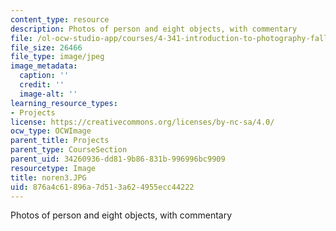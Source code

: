 ```yaml
---
content_type: resource
description: Photos of person and eight objects, with commentary
file: /ol-ocw-studio-app/courses/4-341-introduction-to-photography-fall-2002/876a4c61896a7d513a624955ecc44222_noren3.JPG
file_size: 26466
file_type: image/jpeg
image_metadata:
  caption: ''
  credit: ''
  image-alt: ''
learning_resource_types:
- Projects
license: https://creativecommons.org/licenses/by-nc-sa/4.0/
ocw_type: OCWImage
parent_title: Projects
parent_type: CourseSection
parent_uid: 34260936-dd81-9b86-831b-996996bc9909
resourcetype: Image
title: noren3.JPG
uid: 876a4c61-896a-7d51-3a62-4955ecc44222
---
```

Photos of person and eight objects, with commentary